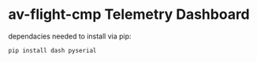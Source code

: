 # av-flight-cmp Telemetry Dashboard

dependacies needed to install via pip:

```python
pip install dash pyserial
```
